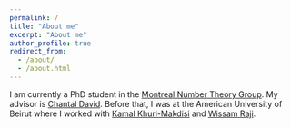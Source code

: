 ```yaml
---
permalink: /
title: "About me"
excerpt: "About me"
author_profile: true
redirect_from: 
  - /about/
  - /about.html
---
```


I am currently a PhD student in the [Montreal Number Theory Group](https://montrealnumbertheory.org/). My advisor is [Chantal David](http://mypage.concordia.ca/mathstat/cdavid/). Before that, I was at the American University of Beirut where I worked with [Kamal Khuri-Makdisi](https://sites.aub.edu.lb/kmakdisi/) and [Wissam Raji](https://www.aub.edu.lb/pages/profile.aspx?memberID=wr07).
